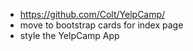 - https://github.com/Colt/YelpCamp/
- move to bootstrap cards for index page 
- style the YelpCamp App
